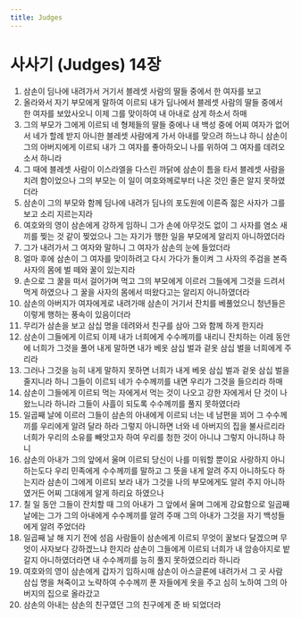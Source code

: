 ```yaml
---
title: Judges
---
```


# 사사기 (Judges) 14장
1. 삼손이 딤나에 내려가서 거기서 블레셋 사람의 딸들 중에서 한 여자를 보고
1. 올라와서 자기 부모에게 말하여 이르되 내가 딤나에서 블레셋 사람의 딸들 중에서 한 여자를 보았사오니 이제 그를 맞이하여 내 아내로 삼게 하소서 하매
1. 그의 부모가 그에게 이르되 네 형제들의 딸들 중에나 내 백성 중에 어찌 여자가 없어서 네가 할례 받지 아니한 블레셋 사람에게 가서 아내를 맞으려 하느냐 하니 삼손이 그의 아버지에게 이르되 내가 그 여자를 좋아하오니 나를 위하여 그 여자를 데려오소서 하니라
1. 그 때에 블레셋 사람이 이스라엘을 다스린 까닭에 삼손이 틈을 타서 블레셋 사람을 치려 함이었으나 그의 부모는 이 일이 여호와께로부터 나온 것인 줄은 알지 못하였더라
1. 삼손이 그의 부모와 함께 딤나에 내려가 딤나의 포도원에 이른즉 젊은 사자가 그를 보고 소리 지르는지라
1. 여호와의 영이 삼손에게 강하게 임하니 그가 손에 아무것도 없이 그 사자를 염소 새끼를 찢는 것 같이 찢었으나 그는 자기가 행한 일을 부모에게 알리지 아니하였더라
1. 그가 내려가서 그 여자와 말하니 그 여자가 삼손의 눈에 들었더라
1. 얼마 후에 삼손이 그 여자를 맞이하려고 다시 가다가 돌이켜 그 사자의 주검을 본즉 사자의 몸에 벌 떼와 꿀이 있는지라
1. 손으로 그 꿀을 떠서 걸어가며 먹고 그의 부모에게 이르러 그들에게 그것을 드려서 먹게 하였으나 그 꿀을 사자의 몸에서 떠왔다고는 알리지 아니하였더라
1. 삼손의 아버지가 여자에게로 내려가매 삼손이 거기서 잔치를 베풀었으니 청년들은 이렇게 행하는 풍속이 있음이더라
1. 무리가 삼손을 보고 삼십 명을 데려와서 친구를 삼아 그와 함께 하게 한지라
1. 삼손이 그들에게 이르되 이제 내가 너희에게 수수께끼를 내리니 잔치하는 이레 동안에 너희가 그것을 풀어 내게 말하면 내가 베옷 삼십 벌과 겉옷 삼십 벌을 너희에게 주리라
1. 그러나 그것을 능히 내게 말하지 못하면 너희가 내게 베옷 삼십 벌과 겉옷 삼십 벌을 줄지니라 하니 그들이 이르되 네가 수수께끼를 내면 우리가 그것을 들으리라 하매
1. 삼손이 그들에게 이르되 먹는 자에게서 먹는 것이 나오고 강한 자에게서 단 것이 나왔느니라 하니라 그들이 사흘이 되도록 수수께끼를 풀지 못하였더라
1. 일곱째 날에 이르러 그들이 삼손의 아내에게 이르되 너는 네 남편을 꾀어 그 수수께끼를 우리에게 알려 달라 하라 그렇지 아니하면 너와 네 아버지의 집을 불사르리라 너희가 우리의 소유를 빼앗고자 하여 우리를 청한 것이 아니냐 그렇지 아니하냐 하니
1. 삼손의 아내가 그의 앞에서 울며 이르되 당신이 나를 미워할 뿐이요 사랑하지 아니하는도다 우리 민족에게 수수께끼를 말하고 그 뜻을 내게 알려 주지 아니하도다 하는지라 삼손이 그에게 이르되 보라 내가 그것을 나의 부모에게도 알려 주지 아니하였거든 어찌 그대에게 알게 하리요 하였으나
1. 칠 일 동안 그들이 잔치할 때 그의 아내가 그 앞에서 울며 그에게 강요함으로 일곱째 날에는 그가 그의 아내에게 수수께끼를 알려 주매 그의 아내가 그것을 자기 백성들에게 알려 주었더라
1. 일곱째 날 해 지기 전에 성읍 사람들이 삼손에게 이르되 무엇이 꿀보다 달겠으며 무엇이 사자보다 강하겠느냐 한지라 삼손이 그들에게 이르되 너희가 내 암송아지로 밭 갈지 아니하였더라면 내 수수께끼를 능히 풀지 못하였으리라 하니라
1. 여호와의 영이 삼손에게 갑자기 임하시매 삼손이 아스글론에 내려가서 그 곳 사람 삼십 명을 쳐죽이고 노략하여 수수께끼 푼 자들에게 옷을 주고 심히 노하여 그의 아버지의 집으로 올라갔고
1. 삼손의 아내는 삼손의 친구였던 그의 친구에게 준 바 되었더라